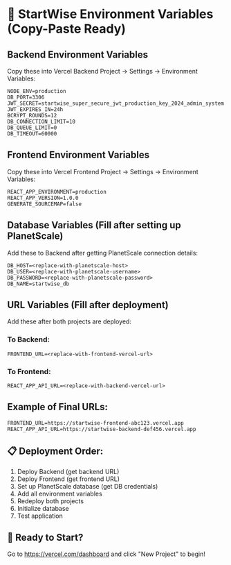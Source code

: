 # 🔑 StartWise Environment Variables (Copy-Paste Ready)

## Backend Environment Variables
Copy these into Vercel Backend Project → Settings → Environment Variables:

```
NODE_ENV=production
DB_PORT=3306
JWT_SECRET=startwise_super_secure_jwt_production_key_2024_admin_system
JWT_EXPIRES_IN=24h
BCRYPT_ROUNDS=12
DB_CONNECTION_LIMIT=10
DB_QUEUE_LIMIT=0
DB_TIMEOUT=60000
```

## Frontend Environment Variables
Copy these into Vercel Frontend Project → Settings → Environment Variables:

```
REACT_APP_ENVIRONMENT=production
REACT_APP_VERSION=1.0.0
GENERATE_SOURCEMAP=false
```

## Database Variables (Fill after setting up PlanetScale)
Add these to Backend after getting PlanetScale connection details:

```
DB_HOST=<replace-with-planetscale-host>
DB_USER=<replace-with-planetscale-username>
DB_PASSWORD=<replace-with-planetscale-password>
DB_NAME=startwise_db
```

## URL Variables (Fill after deployment)
Add these after both projects are deployed:

### To Backend:
```
FRONTEND_URL=<replace-with-frontend-vercel-url>
```

### To Frontend:
```
REACT_APP_API_URL=<replace-with-backend-vercel-url>
```

## Example of Final URLs:
```
FRONTEND_URL=https://startwise-frontend-abc123.vercel.app
REACT_APP_API_URL=https://startwise-backend-def456.vercel.app
```

## 📋 Deployment Order:
1. Deploy Backend (get backend URL)
2. Deploy Frontend (get frontend URL)  
3. Set up PlanetScale database (get DB credentials)
4. Add all environment variables
5. Redeploy both projects
6. Initialize database
7. Test application

## 🎯 Ready to Start?
Go to https://vercel.com/dashboard and click "New Project" to begin!